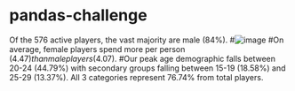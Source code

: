 # pandas-challenge

Of the 576 active players, the vast majority are male (84%).
#![image](https://user-images.githubusercontent.com/92783857/142768575-84f96bdf-d039-4f4f-bb27-dfdbd6e15ef8.png)
#On average, female players spend more per person ($4.47) than male players ($4.07).
#Our peak age demographic falls between 20-24 (44.79%) with secondary groups falling between 15-19 (18.58%) and 25-29 (13.37%). All 3 categories represent 76.74% from total players.

